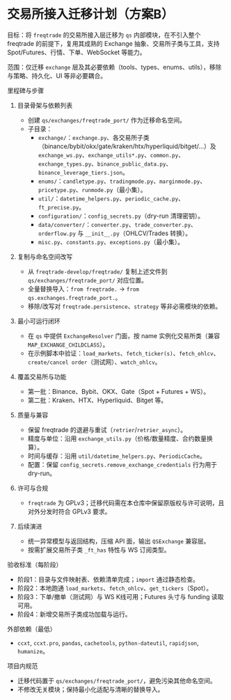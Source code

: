 # 交易所接入迁移计划（方案B）

目标：将 `freqtrade` 的交易所接入层迁移为 `qs` 内部模块，在不引入整个 freqtrade 的前提下，复用其成熟的 Exchange 抽象、交易所子类与工具，支持 Spot/Futures、行情、下单、WebSocket 等能力。

范围：仅迁移 `exchange` 层及其必要依赖（tools、types、enums、utils），移除与策略、持久化、UI 等非必要耦合。

里程碑与步骤

1. 目录骨架与依赖列表
   - 创建 `qs/exchanges/freqtrade_port/` 作为迁移命名空间。
   - 子目录：
     - `exchange/`：`exchange.py`、各交易所子类（binance/bybit/okx/gate/kraken/htx/hyperliquid/bitget/...）及 `exchange_ws.py`、`exchange_utils*.py`、`common.py`、`exchange_types.py`、`binance_public_data.py`、`binance_leverage_tiers.json`。
     - `enums/`：`candletype.py`、`tradingmode.py`、`marginmode.py`、`pricetype.py`、`runmode.py`（最小集）。
     - `util/`：`datetime_helpers.py`、`periodic_cache.py`、`ft_precise.py`。
     - `configuration/`：`config_secrets.py`（dry-run 清理密钥）。
     - `data/converter/`：`converter.py`、`trade_converter.py`、`orderflow.py` 与 `__init__.py`（OHLCV/Trades 转换）。
     - `misc.py`、`constants.py`、`exceptions.py`（最小集）。

2. 复制与命名空间改写
   - 从 `freqtrade-develop/freqtrade/` 复制上述文件到 `qs/exchanges/freqtrade_port/` 对应位置。
   - 全量替换导入：`from freqtrade.` → `from qs.exchanges.freqtrade_port.`。
   - 移除/改写对 `freqtrade.persistence`、`strategy` 等非必需模块的依赖。

3. 最小可运行闭环
   - 在 `qs` 中提供 `ExchangeResolver` 门面，按 name 实例化交易所类（兼容 `MAP_EXCHANGE_CHILDCLASS`）。
   - 在示例脚本中验证：`load_markets`、`fetch_ticker(s)`、`fetch_ohlcv`、`create/cancel order`（测试网）、`watch_ohlcv`。

4. 覆盖交易所与功能
   - 第一批：Binance、Bybit、OKX、Gate（Spot + Futures + WS）。
   - 第二批：Kraken、HTX、Hyperliquid、Bitget 等。

5. 质量与兼容
   - 保留 freqtrade 的退避与重试（`retrier`/`retrier_async`）。
   - 精度与单位：沿用 `exchange_utils.py`（价格/数量精度、合约数量换算）。
   - 时间与缓存：沿用 `util/datetime_helpers.py`、`PeriodicCache`。
   - 配置：保留 `config_secrets.remove_exchange_credentials` 行为用于 dry-run。

6. 许可与合规
   - `freqtrade` 为 GPLv3；迁移代码需在本仓库中保留原版权与许可说明，且对外分发时符合 GPLv3 要求。

7. 后续演进
   - 统一异常模型与返回结构，压缩 API 面，输出 `QSExchange` 兼容层。
   - 按需扩展交易所子类 `_ft_has` 特性与 WS 订阅类型。

验收标准（每阶段）
 - 阶段1：目录与文件映射表、依赖清单完成；`import` 通过静态检查。
 - 阶段2：本地跑通 `load_markets`、`fetch_ohlcv`、`get_tickers`（Spot）。
 - 阶段3：下单/撤单（测试网）与 WS K线可用；Futures 头寸与 funding 读取可用。
 - 阶段4：新增交易所子类成功加载与运行。

外部依赖（最低）
 - `ccxt`, `ccxt.pro`, `pandas`, `cachetools`, `python-dateutil`, `rapidjson`, `humanize`。

项目内规范
 - 迁移代码置于 `qs/exchanges/freqtrade_port/`，避免污染其他命名空间。
 - 不修改无关模块；保持最小化适配与清晰的替换导入。

